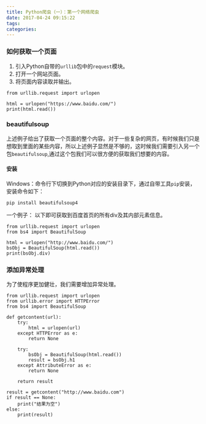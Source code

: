 ```yaml
---
title: Python爬虫（一）：第一个网络爬虫
date: 2017-04-24 09:15:22
tags:
categories:
---
```


### 如何获取一个页面
1. 引入Python自带的`urllib`包中的`request`模块。
2. 打开一个网站页面。
3. 将页面内容读取并输出。

```
from urllib.request import urlopen

html = urlopen("https://www.baidu.com/")
print(html.read())

```

### beautifulsoup
上述例子给出了获取一个页面的整个内容。对于一些复杂的网页，有时候我们只是想取到里面的某些内容，所以上述例子显然是不够的，这时候我们需要引入另一个包`beautifulsoup`,通过这个包我们可以很方便的获取我们想要的内容。

#### 安装
Windows：命令行下切换到Python对应的安装目录下，通过自带工具`pip`安装，安装命令如下：
```
pip install beautifulsoup4
```

一个例子：
以下即可获取到百度首页的所有div及其内部元素信息。
```
from urllib.request import urlopen
from bs4 import BeautifulSoup

html = urlopen("http://www.baidu.com/")
bsObj = BeautifulSoup(html.read())
print(bsObj.div)

```

### 添加异常处理
为了使程序更加健壮，我们需要增加异常处理。

```
from urllib.request import urlopen
from urllib.error import HTTPError
from bs4 import BeautifulSoup

def getcontent(url):
    try:
        html = urlopen(url)
    except HTTPError as e:
        return None

    try:
        bsObj = BeautifulSoup(html.read())
        result = bsObj.h1
    except AttributeError as e:
        return None

    return result

result = getcontent("http://www.baidu.com")
if result == None:
    print("结果为空")
else:
    print(result)
```
